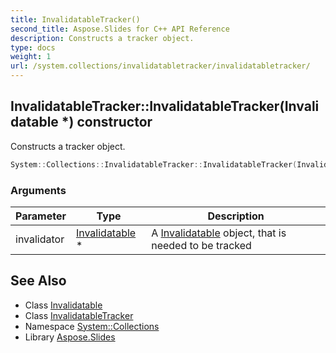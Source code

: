 ```yaml
---
title: InvalidatableTracker()
second_title: Aspose.Slides for C++ API Reference
description: Constructs a tracker object.
type: docs
weight: 1
url: /system.collections/invalidatabletracker/invalidatabletracker/
---
```

## InvalidatableTracker::InvalidatableTracker(Invalidatable *) constructor


Constructs a tracker object.

```cpp
System::Collections::InvalidatableTracker::InvalidatableTracker(Invalidatable *invalidator)
```


### Arguments

| Parameter | Type | Description |
| --- | --- | --- |
| invalidator | [Invalidatable](../../invalidatable/) * | A [Invalidatable](../../invalidatable/) object, that is needed to be tracked |

## See Also

* Class [Invalidatable](../../invalidatable/)
* Class [InvalidatableTracker](../)
* Namespace [System::Collections](../../)
* Library [Aspose.Slides](../../../)